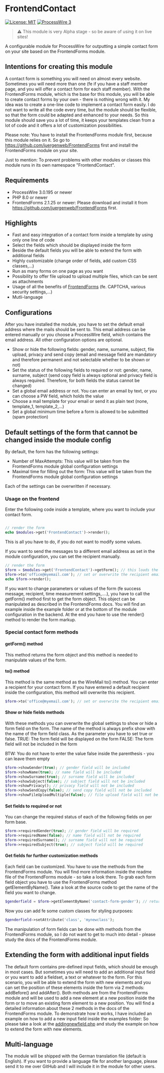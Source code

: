 # FrontendContact
[![License: MIT](https://img.shields.io/badge/License-MIT-blue.svg)](https://opensource.org/licenses/MIT)
[![ProcessWire 3](https://img.shields.io/badge/ProcessWire-3.x-orange.svg)](https://github.com/processwire/processwire)

> ⚠ This module is very Alpha stage - so be aware of using it on live sites!

A configurable module for ProcessWire for outputting a simple contact form on your site based on the FrontendForms module.

## Intentions for creating this module
A contact form is something you will need on almost every website. Sometimes you will need more than one (fe if you have a staff member page, and you will offer a contact form for each staff member).
With the FrontendForms module, which is the base for this module, you will be able to create contact forms by your own - there is nothing wrong with it. 
My idea was to create a one-line code to implement a contact form easily. I do not want to write all the code every time, but the module should be flexible, so that the form could be adapted and enhanced to your needs. 
So this module should save you a lot of time, it keeps your templates clean from a lot of code and it offers a lot of customization possibilities. 

Please note: You have to install the FrontendForms module first, because this module relies on it.
So go to https://github.com/juergenweb/FrontendForms first and install the FrontendForms module on your site.

Just to mention: To prevent problems with other modules or classes this module runs in its own namespace "FrontendContact".

## Requirements
- ProcessWire 3.0.195 or newer
- PHP 8.0 or newer
- FrontendForms 2.1.25 or newer: Please download and install it from https://github.com/juergenweb/FrontendForms first.

## Highlights
- Fast and easy integration of a contact form inside a template by using only one line of code
- Select the fields which should be displayed inside the form 
- Beside the default fields you will be able to extend the form with additional fields
- Highly customizable (change order of fields, add custom CSS classes,...)
- Run as many forms on one page as you want
- Possibility to offer file upload to upload multiple files, which can be sent as attachments
- Usage of all the benefits of [FrontendForms](https://github.com/juergenweb/FrontendForms#highlights) (fe. CAPTCHA, various security settings,...)
- Mutli-language

## Configurations
After you have installed the module, you have to set the default email address where the mails should be sent to. This email address can be entered manually or you choose a ProcessWire field, which contains the email address. All other configuration options are optional.

* Show or hide the following fields: gender, name, surname, subject, file upload, privacy and send copy (email and message field are
mandatory and therefore permanent and not selectable whether to be shown or not)
* Set the status of the following fields to required or not: gender, name, surname, subject (send copy field is always
optional and privacy field is always required. Therefore, for both fields the status cannot be changed)
* Set a global email address or not. You can enter an email by text, or you can choose a PW field, which holds the value
* Choose a mail template for your email or send it as plain text (none, template_1, template_2,...)
* Set a global minimum time before a form is allowed to be submitted (spam protection)

## Default settings of the form that cannot be changed inside the module config
By default, the form has the following settings:

* Number of MaxAttempts: This value will be taken from the FrontendForms module global configuration settings
* Maximal time for filling out the form: This value will be taken from the FrontendForms module global configuration settings

Each of the settings can be overwritten if necessary.

### Usage on the frontend

Enter the following code inside a template, where you want to include your contact form.

```php

// render the form
echo $modules->get('FrontendContact')->render();

```

This is all you have to do, if you do not want to modify some values.

If you want to send the messages to a different email address as set in the module configuration, you can set the recipient manually.

```php
// render the form
$form = $modules->get('FrontendContact')->getForm(); // this loads the form object for further manipulation
$form->to('office@myemail.com'); // set or overwrite the recipient email address
echo $form->render();
```

If you want to change parameters or values of the form (fe success message, recipient, time measurement settings,....), you have to call the getForm() method first to get the form object.
This object can be manipulated as described in the FrontendForms docs.
You will find an example inside the example folder or at the bottom of the module configuration in the backend.
At the end you have to use the render() method to render the form markup.

### Special contact form methods

#### getForm() method
This method returns the form object and this method is needed to manipulate values of the form.

#### to() method
This method is the same method as the WireMail to() method. You can enter a recipient for your contact form.
If you have entered a default recipient inside the configuration, this method will overwrite this recipient.

```php
$form->to('office@myemail.com'); // set or overwrite the recipient email address
```
#### Show or hide fields methods
With these methods you can overwrite the global settings to show or hide a form field on the form.
The name of the method is always prefix show with the name of the form field class.
As the parameter you have to set true or false.
TRUE: The form field will be displayed on the form
FALSE: The form field will not be included in the form

BTW: You do not have to enter the value false inside the parenthesis - you can leave them empty

```php
$form->showGender(true); // gender field will be included
$form->showName(true); // name field will be included
$form->showSurname(true); // surname field will be included
$form->showSubject(false); // subject field will not be included
$form->showPrivacy(); // privacy field will not be included
$form->showSendCopy(false); // send copy field will not be included
$form->showFileUploadMultiple(false); // file upload field will not be included
```

#### Set fields to required or not
You can change the required status of each of the following fields on per form base.

```php
$form->requiredGender(true); // gender field will be required
$form->requiredName(false); // name field will not be required
$form->requiredSurname(); // surname field will not be required
$form->requiredSubject(true); // subject field will be required
```

#### Get fields for further customization methods
Each field can be customized. You have to use the methods from the FrontendForms module. You will find more information inside the readme file of the FrontendForms module - so take a look there.
To grab each form field object you have to use the FrontendForms method getElementByName(). Take a look at the source code to get the name of the field you want to change.

```php
$genderfield = $form->getElementByName('contact-form-gender'); // returns the gender field object
```
Now you can add fe some custom classes for styling purposes:

```php
$genderfield->setAttribute('class', 'mynewclass'); 
```
The manipulation of form fields can be done with methods from the FrontendForms module, so I do not want to get to much into detail - please study the docs of the FrontendForms module.

## Extending the form with additional input fields
The default form contains pre-defined input fields, which should be enough in most cases. But sometimes you will need to add an additional input field or you want to add a fieldset, a text or whatever to the form.
For this scenario, you will be able to extend the form with new elements and you can set the position of these elements inside the form via 2 methods: addBefore() 
and addAfter(). 
Both methods are from the FrontendForms module and will be used to add a new element at a new position inside the form or to move an existing form element to a new position. You will find a detailed information about these 2 methods in the docs of the FrontendForms module. 
To demonstrate how it works, I have included an example on how to add a new input field inside the examples folder: So please take a look at the [addingnewfield.php](https://github.com/juergenweb/FrontendContact/blob/main/examples/addingnewfield.php) and study the example on how to extend the form with new elements.

## Multi-language
The module will be shipped with the German translation file (default is English).
If you want to provide a language file for another language, please send it to me over GitHub and I will include it
in the module for other users.
